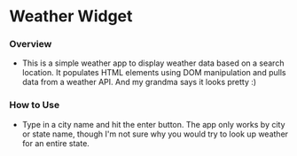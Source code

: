 

# Weather Widget

### Overview
- This is a simple weather app to display weather data based on a search location. It populates HTML elements using DOM manipulation and pulls data from a weather API. And my grandma says it looks pretty :)

### How to Use
- Type in a city name and hit the enter button. The app only works by city or state name, though I'm not sure why you would try to look up weather for an entire state. 